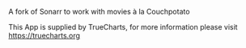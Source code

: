 
A fork of Sonarr to work with movies à la Couchpotato

This App is supplied by TrueCharts, for more information please visit https://truecharts.org
